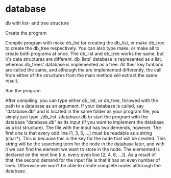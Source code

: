 # database
db with list- and tree structure

Create the program

Compile program with make db_list for creating the db_list, or make db_tree to create the db_tree respectively. You can also type make, or make all to create both programs at once. The db_list and db_tree works the same, but it's data structures are different. db_lists' database is represented as a list, whereas db_trees' database is implemented as a tree. All their key funtions are called the same, and although the are implemented differently, the call from either of the structures from the main method will extract the same result.

Run the program

After compiling, you can type either db_list, or db_tree, followed with the path to a database as an argument. If your database is called, say "database.db" and is located in the same folder as your program file, you simply just type ./db_list ./database.db to start the program with the database "database.db" as its input (if you want to implement the database as a list structure). The file with the input has two demends, however. The first one is that every odd line [1, 3, 5, ...] must be readable as a string (char*). This is because this is the key for the node that will be created. This string will be the searching term for the node in the database later, and with it we can find the element we want to store in the node. The elemented is declared on the next line (i.e. every even line [2, 4, 6, ...]). As a result of that, the second demand for the input file is that it has an even number of lines. Otherwise we won't be able to create complete nodes althrough the database.
